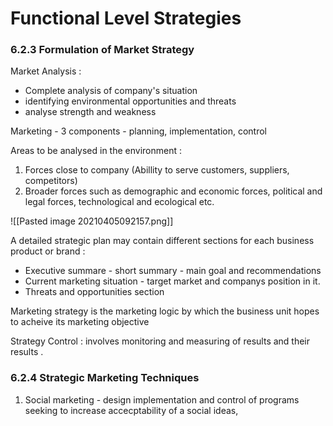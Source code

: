 # Functional Level Strategies

### 6.2.3 Formulation of Market Strategy

Market Analysis :
- Complete analysis of company's situation 
- identifying environmental opportunities and threats
- analyse strength and weakness 

Marketing - 3 components - planning, implementation, control

Areas to be analysed in the environment :
1. Forces close to company (Abillity to serve customers, suppliers, competitors)
2. Broader forces such as demographic and economic forces, political and legal forces, technological and ecological etc.

![[Pasted image 20210405092157.png]]

A detailed strategic plan may contain different sections for each business product or brand :
- Executive summare - short summary - main goal and recommendations 
- Current marketing situation - target market and companys position in it.
- Threats and opportunities section 

Marketing strategy is the marketing logic by which the business unit hopes to acheive its marketing objective

Strategy Control : involves monitoring and measuring of results and their results .

### 6.2.4 Strategic Marketing Techniques 
1. Social marketing - design implementation and control of programs seeking to increase accecptability of a social ideas,